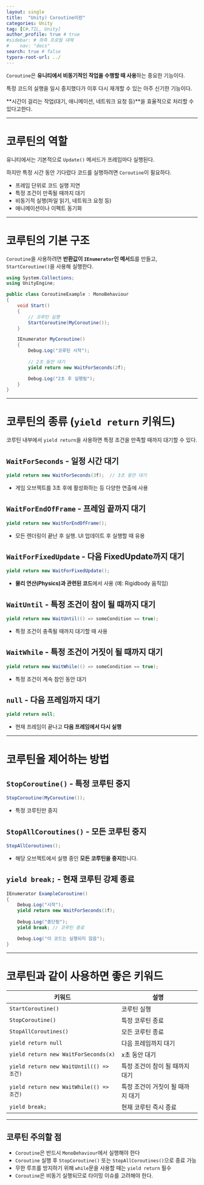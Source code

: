 ```yaml
---
layout: single
title:  "Unity) Coroutine이란"
categories: Unity
tag: [C#,TIL, Unity]
author_profile: true # true
#sidebar: # 좌측 프로필 대체
#    nav: "docs"
search: true # false
typora-root-url: ../
---
```






`Coroutine`은 **유니티에서 비동기적인 작업을 수행할 때 사용**하는 중요한 기능이다.

특정 코드의 실행을 일시 중지했다가 이후 다시 재개할 수 있는 아주 신기한 기능이다.

**시간이 걸리는 작업(대기, 애니메이션, 네트워크 요청 등)**을 효율적으로 처리할 수 있다고한다.

---

# 코루틴의 역할

유니티에서는 기본적으로 `Update()` 메서드가 프레임마다 실행된다.

하지만 특정 시간 동안 기다렸다 코드를 실행하려면 `Coroutine`이 필요하다.

- 프레임 단위로 코드 실행 지연
- 특정 조건이 만족될 때까지 대기
- 비동기적 실행(파일 읽기, 네트워크 요청 등)
- 애니메이션이나 이펙트 동기화

---

# 코루틴의 기본 구조

`Coroutine`을 사용하려면 **반환값이 `IEnumerator`인 메서드**를 만들고, `StartCoroutine()`을 사용해 실행한다.

``` c#
using System.Collections;
using UnityEngine;

public class CoroutineExample : MonoBehaviour
{
    void Start()
    {
        // 코루틴 실행
        StartCoroutine(MyCoroutine());
    }

    IEnumerator MyCoroutine()
    {
        Debug.Log("코루틴 시작");
        
        // 2초 동안 대기
        yield return new WaitForSeconds(2f);

        Debug.Log("2초 후 실행됨");
    }
}
```

---

# 코루틴의 종류 (`yield return` 키워드)

코루틴 내부에서 `yield return`을 사용하면 특정 조건을 만족할 때까지 대기할 수 있다.

## `WaitForSeconds` - 일정 시간 대기

```c#
yield return new WaitForSeconds(3f);  // 3초 동안 대기
```

- 게임 오브젝트를 3초 후에 활성화하는 등 다양한 연출에 사용



## `WaitForEndOfFrame` - 프레임 끝까지 대기

```c#
yield return new WaitForEndOfFrame();
```

- 모든 렌더링이 끝난 후 실행. UI 업데이트 후 실행할 때 유용



##  `WaitForFixedUpdate` - 다음 FixedUpdate까지 대기

```c#
yield return new WaitForFixedUpdate();
```

- **물리 연산(Physics)과 관련된 코드**에서 사용 (예: Rigidbody 움직임)



## `WaitUntil` - 특정 조건이 참이 될 때까지 대기

```c#
yield return new WaitUntil(() => someCondition == true);
```

- 특정 조건이 충족될 때까지 대기할 때 사용



## `WaitWhile` - 특정 조건이 거짓이 될 때까지 대기

```c#
yield return new WaitWhile(() => someCondition == true);
```

- 특정 조건이 계속 참인 동안 대기



## `null` - 다음 프레임까지 대기

```c#
yield return null;
```

- 현재 프레임이 끝나고 **다음 프레임에서 다시 실행**



---

# 코루틴을 제어하는 방법

## `StopCoroutine()` - 특정 코루틴 중지

```c#
StopCoroutine(MyCoroutine());
```

- 특정 코루틴만 중지



## `StopAllCoroutines()` - 모든 코루틴 중지

```csharp
StopAllCoroutines();
```

- 해당 오브젝트에서 실행 중인 **모든 코루틴을 중지**합니다.



## `yield break;` - 현재 코루틴 강제 종료

```c#
IEnumerator ExampleCoroutine()
{
    Debug.Log("시작");
    yield return new WaitForSeconds(1f);
    
    Debug.Log("중단됨");
    yield break; // 코루틴 종료

    Debug.Log("이 코드는 실행되지 않음");
}
```

---

# 코루틴과 같이 사용하면 좋은 키워드

| 키워드                                   | 설명                              |
| ---------------------------------------- | --------------------------------- |
| `StartCoroutine()`                       | 코루틴 실행                       |
| `StopCoroutine()`                        | 특정 코루틴 종료                  |
| `StopAllCoroutines()`                    | 모든 코루틴 종료                  |
| `yield return null`                      | 다음 프레임까지 대기              |
| `yield return new WaitForSeconds(x)`     | x초 동안 대기                     |
| `yield return new WaitUntil(() => 조건)` | 특정 조건이 참이 될 때까지 대기   |
| `yield return new WaitWhile(() => 조건)` | 특정 조건이 거짓이 될 때까지 대기 |
| `yield break;`                           | 현재 코루틴 즉시 종료             |



---

## 코루틴 주의할 점

- `Coroutine`은 반드시 `MonoBehaviour`에서 실행해야 한다
- `Coroutine` 실행 후 `StopCoroutine()` 또는 `StopAllCoroutines()`으로 종료 가능
- 무한 루프를 방지하기 위해 `while`문을 사용할 때는 `yield return` 필수
- `Coroutine`은 비동기 실행되므로 타이밍 이슈를 고려해야 한다.

